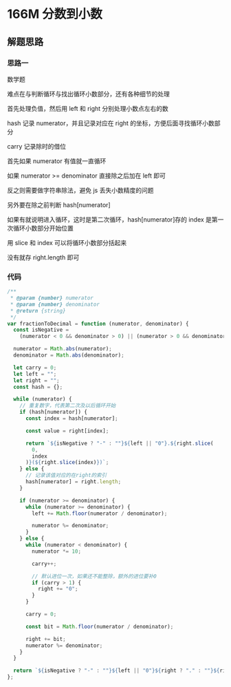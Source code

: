 # 166M 分数到小数

## 解题思路

### 思路一

数学题

难点在与判断循环与找出循环小数部分，还有各种细节的处理

首先处理负值，然后用 left 和 right 分别处理小数点左右的数

hash 记录 numerator，并且记录对应在 right 的坐标，方便后面寻找循环小数部分

carry 记录除时的借位

首先如果 numerator 有值就一直循环

如果 numerator >= denominator 直接除之后加在 left 即可

反之则需要做字符串除法，避免 js 丢失小数精度的问题

另外要在除之前判断 hash[numerator]

如果有就说明进入循环，这时是第二次循环，hash[numerator]存的 index 是第一次循环小数部分开始位置

用 slice 和 index 可以将循环小数部分括起来

没有就存 right.length 即可

### 代码

```js
/**
 * @param {number} numerator
 * @param {number} denominator
 * @return {string}
 */
var fractionToDecimal = function (numerator, denominator) {
  const isNegative =
    (numerator < 0 && denominator > 0) || (numerator > 0 && denominator < 0);

  numerator = Math.abs(numerator);
  denominator = Math.abs(denominator);

  let carry = 0;
  let left = "";
  let right = "";
  const hash = {};

  while (numerator) {
    // 重复数字，代表第二次及以后循环开始
    if (hash[numerator]) {
      const index = hash[numerator];

      const value = right[index];

      return `${isNegative ? "-" : ""}${left || "0"}.${right.slice(
        0,
        index
      )}(${right.slice(index)})`;
    } else {
      // 记录该值对应的在right的索引
      hash[numerator] = right.length;
    }

    if (numerator >= denominator) {
      while (numerator >= denominator) {
        left += Math.floor(numerator / denominator);

        numerator %= denominator;
      }
    } else {
      while (numerator < denominator) {
        numerator *= 10;

        carry++;

        // 默认进位一次，如果还不能整除，额外的进位要补0
        if (carry > 1) {
          right += "0";
        }
      }

      carry = 0;

      const bit = Math.floor(numerator / denominator);

      right += bit;
      numerator %= denominator;
    }
  }

  return `${isNegative ? "-" : ""}${left || "0"}${right ? "." : ""}${right}`;
};
```
